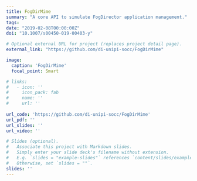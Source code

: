 ```yaml
---
title: FogDirMime
summary: "A core API to simulate FogDirector application management."
tags:
date: "2019-02-08T00:00:00Z"
doi: "10.1007/s00450-019-00403-y"

# Optional external URL for project (replaces project detail page).
external_link: "https://github.com/di-unipi-socc/FogDirMime"

image:
  caption: 'FogDirMime'
  focal_point: Smart

# links:
#   - icon: ''
#     icon_pack: fab
#     name: ''
#     url: ''
  
url_code: 'https://github.com/di-unipi-socc/FogDirMime'
url_pdf: ''
url_slides: ''
url_video: ''

# Slides (optional).
#   Associate this project with Markdown slides.
#   Simply enter your slide deck's filename without extension.
#   E.g. `slides = "example-slides"` references `content/slides/example-slides.md`.
#   Otherwise, set `slides = ""`.
slides: ''
---
```

<!-- Here you can insert a description -->
